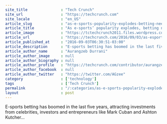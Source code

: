 ```yaml
---
site_title               : "Tech Crunch"
site_url                 : "https://techcrunch.com"
site_locale              : "en_US"
article_slug             : "as-e-sports-popularity-explodes-betting-needs-to-be-regulated"
article_title            : "As e-sports’ popularity explodes, betting needs to be regulated"
article_image            : "https://tctechcrunch2011.files.wordpress.com/2016/05/493015632.jpg?w=764&h=400&crop=1"
article_url              : "https://techcrunch.com/2016/09/03/as-esports-popularity-explodes-betting-needs-to-be-regulated/"
article_published_at     : "2016-09-03T06:30:51-03:00"
article_description      : "E-sports betting has boomed in the last five years, attracting investments from celebrities, investors and entrepreneurs like Mark Cuban and Ashton Kutcher..."
article_author_name      : "Aurangzeb Durrani"
article_author_image     : null
article_author_biography : null
article_author_profile   : "https://techcrunch.com/contributor/aurangzeb-durrani/"
article_author_facebook  : null
article_author_twitter   : "https://twitter.com/AGzee"
category                 : ['technology']
tags                     : ['Tech Crunch']
permalink                : "/:categories/as-e-sports-popularity-explodes-betting-needs-to-be-regulated/"
layout                   : post
---
```


E-sports betting has boomed in the last five years, attracting investments from celebrities, investors and entrepreneurs like Mark Cuban and Ashton Kutcher...
